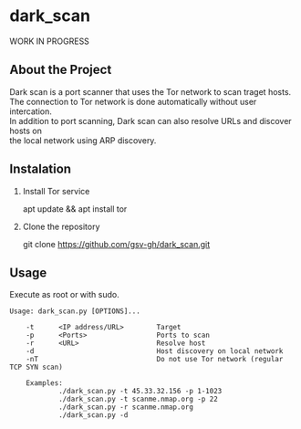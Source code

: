 # dark_scan
WORK IN PROGRESS

## About the Project
Dark scan is a port scanner that uses the Tor network to scan traget hosts.<br/>
The connection to Tor network is done automatically without user intercation.<br/>
In addition to port scanning, Dark scan can also resolve URLs and discover hosts on<br/>
the local network using ARP discovery.
<!-- A port scanner that uses the Tor network to scan target hosts.<br/> -->

## Instalation

1. Install Tor service<br/>

    apt update && apt install tor

2. Clone the repository<br/>

    git clone https://github.com/gsv-gh/dark_scan.git

<!-- Requires python 3 and scapy. -->

<!-- Tested on Kali.<br/> -->

## Usage

Execute as root or with sudo.

    Usage: dark_scan.py [OPTIONS]...

        -t      <IP address/URL>        Target
        -p      <Ports>                 Ports to scan
        -r      <URL>                   Resolve host
        -d                              Host discovery on local network
        -nT                             Do not use Tor network (regular TCP SYN scan)

        Examples:
                ./dark_scan.py -t 45.33.32.156 -p 1-1023
                ./dark_scan.py -t scanme.nmap.org -p 22
                ./dark_scan.py -r scanme.nmap.org
                ./dark_scan.py -d


